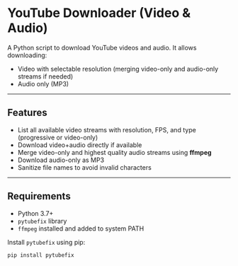 # YouTube Downloader (Video & Audio)

A Python script to download YouTube videos and audio. It allows downloading:

- Video with selectable resolution (merging video-only and audio-only streams if needed)
- Audio only (MP3)

---

## Features

- List all available video streams with resolution, FPS, and type (progressive or video-only)
- Download video+audio directly if available
- Merge video-only and highest quality audio streams using **ffmpeg**
- Download audio-only as MP3
- Sanitize file names to avoid invalid characters

---

## Requirements

- Python 3.7+
- `pytubefix` library
- `ffmpeg` installed and added to system PATH

Install `pytubefix` using pip:

```bash
pip install pytubefix

